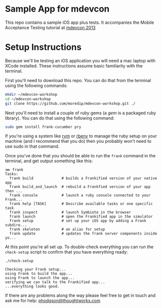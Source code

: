 Sample App for mdevcon
================

This repo contains a sample iOS app plus tests. It accompanies the Mobile Acceptance Testing tutorial at [mdevcon 2013](http://mdevcon.com)


Setup Instructions
=====

Because we'll be testing an iOS application you will need a mac laptop with XCode installed. These instructions assume basic familiarity with the terminal. 

First you'll need to download this repo. You can do that from the terminal using the following commands:

``` bash
mkdir ~/mdevcon-workshop
cd ~/mdevcon-workshop
git clone https://github.com/moredip/mdevcon-workshop.git ./
```

Next you'll need to install a couple of ruby gems (a *gem* is a packaged ruby library). You can do that using the following command:
``` bash
sudo gem install frank-cucumber pry
```

If you're using a system like [rvm](https://rvm.io/rvm/install/) or [rbenv](https://github.com/sstephenson/rbenv/#installation) to manage the ruby setup on your machine (and I recommend that you do) then you probably won't need to use sudo in that command.

Once you've done that you should be able to run the `frank` command in the terminal, and get output something like this:
```
⋙ frank
Tasks:
  frank build             # builds a Frankified version of your native app
  frank build_and_launch  # rebuild a Frankfied version of your app then ...
  frank console           # launch a ruby console connected to your Frank...
  frank help [TASK]       # Describe available tasks or one specific task
  frank inspect           # launch Symbiote in the browser
  frank launch            # open the Frankified app in the simulator
  frank setup             # set up your iOS app by adding a Frank subdire...
  frank skeleton          # an alias for setup
  frank update            # updates the frank server components inside yo...

```

At this point you're all set up. To double-check everything you can run the `check-setup` script to confirm that you have everything ready:

```
./check-setup

Checking your Frank setup...
using Frank to build the app...
using Frank to launch the app...
verifying we can talk to the Frankified app...
...everything looks good.
```

If there are any problems along the way please feel free to get in touch and ask me for help: phodgson@thoughtworks.com
